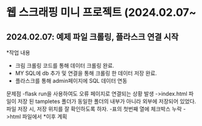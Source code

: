 웹 스크래핑 미니 프로젝트 (2024.02.07~
================================

## 2024.02.07: 예제 파일 크롤링, 플라스크 연결 시작

*작업 내용
- 크림 크롤링 코드를 통해 데이터 크롤링 완료.
- MY SQL에 db 추가 및 연결을 통해 크롤링 한 데이터 저장 완료.
- 플라스크를 통해 admin페이지에 SQL 데이터 연동


문제점
-flask run을 사용하여도 오류 페이지로 연결되는 상황 발생
 ->index.html 파일이 저장 된 tampletes 폴더가 동일한 폴더의 내부가 아니라 외부에 저장되어 있었다.
   파일 저장 시, 저장 위치를 잘 확인하도록 하자.
-표의 첫번째 열에 체크박스 누락
->html 파일에서 
*이후 계획


